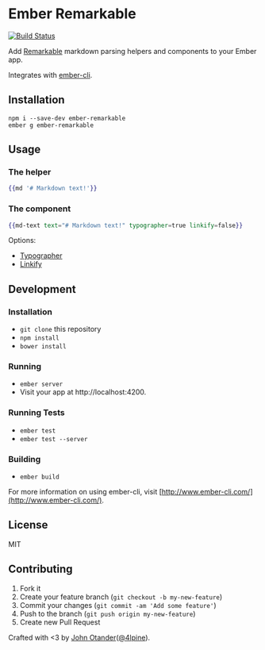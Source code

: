 # Ember Remarkable

[![Build Status](https://travis-ci.org/johnotander/ember-remarkable.svg?branch=master)](https://travis-ci.org/johnotander/ember-remarkable)

Add [Remarkable](https://github.com/jonschlinkert/remarkable) markdown parsing helpers and
components to your Ember app.

Integrates with [ember-cli](http://ember-cli.com).

## Installation

```
npm i --save-dev ember-remarkable
ember g ember-remarkable
```

## Usage

### The helper

```hbs
{{md '# Markdown text!'}}
```

### The component

```hbs
{{md-text text="# Markdown text!" typographer=true linkify=false}}
```

Options:

* [Typographer](https://github.com/jonschlinkert/remarkable#constructor)
* [Linkify](https://github.com/jonschlinkert/remarkable#constructor)

## Development

### Installation

* `git clone` this repository
* `npm install`
* `bower install`

### Running

* `ember server`
* Visit your app at http://localhost:4200.

### Running Tests

* `ember test`
* `ember test --server`

### Building

* `ember build`

For more information on using ember-cli, visit [http://www.ember-cli.com/](http://www.ember-cli.com/).

## License

MIT

## Contributing

1. Fork it
2. Create your feature branch (`git checkout -b my-new-feature`)
3. Commit your changes (`git commit -am 'Add some feature'`)
4. Push to the branch (`git push origin my-new-feature`)
5. Create new Pull Request

Crafted with <3 by [John Otander](http://johnotander.com)([@4lpine](https://twitter.com/4lpine)).
